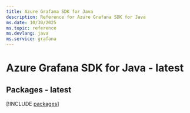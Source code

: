 ```yaml
---
title: Azure Grafana SDK for Java
description: Reference for Azure Grafana SDK for Java
ms.date: 10/30/2025
ms.topic: reference
ms.devlang: java
ms.service: grafana
---
```

# Azure Grafana SDK for Java - latest
## Packages - latest
[!INCLUDE [packages](grafana-index.md)]